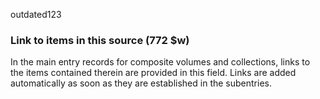 outdated123
### Link to items in this source (772 $w)

In the main entry records for composite volumes and collections, links to the items contained therein are provided in this field. Links are added automatically as soon as they are established in the subentries.
